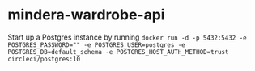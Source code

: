 # mindera-wardrobe-api


Start up a Postgres instance by running
```docker run -d -p 5432:5432 -e POSTGRES_PASSWORD="" -e POSTGRES_USER=postgres -e POSTGRES_DB=default_schema -e POSTGRES_HOST_AUTH_METHOD=trust circleci/postgres:10```
